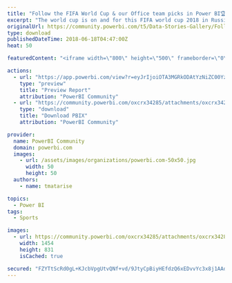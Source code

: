 ```yaml
---
title: "Follow the FIFA World Cup & our Office team picks in Power BI🏆⚽🌏"
excerpt: "The world cup is on and for this FIFA world cup 2018 in Russia !!! for fun and a bit of competition prize included I hope...we have picks for teams"
originalUrl: https://community.powerbi.com/t5/Data-Stories-Gallery/Follow-the-FIFA-World-Cup-amp-our-Office-team-picks-in-Power-BI/m-p/442023
type: download
publishedDateTime: 2018-06-18T04:47:00Z
heat: 50

featuredContent: "<iframe width=\"800\" height=\"500\" frameborder=\"0\" src=\"https://app.powerbi.com/view?r=eyJrIjoiOTA3MGRkODAtYzNiZC00YzA4LTgzODctYzM5NTQyMmFjNGVhIiwidCI6IjAwZmQyNTZjLTcyMzUtNDhlNC04MTBjLTJiMzQ0NTY4NjBhYiIsImMiOjh9\"></iframe>"

actions:
  - url: "https://app.powerbi.com/view?r=eyJrIjoiOTA3MGRkODAtYzNiZC00YzA4LTgzODctYzM5NTQyMmFjNGVhIiwidCI6IjAwZmQyNTZjLTcyMzUtNDhlNC04MTBjLTJiMzQ0NTY4NjBhYiIsImMiOjh9"
    type: "preview"
    title: "Preview Report"
    attribution: "PowerBI Community"
  - url: "https://community.powerbi.com/oxcrx34285/attachments/oxcrx34285/DataStoriesGallery/2012/2/FIFA%20World%20Cup%202018%20_Teambase.pbix"
    type: "download"
    title: "Download PBIX"
    attribution: "PowerBI Community"

provider:
  name: PowerBI Community
  domain: powerbi.com
  images:
    - url: /assets/images/organizations/powerbi.com-50x50.jpg
      width: 50
      height: 50
  authors:
    - name: tmatarise

topics:
  - Power BI
tags:
  - Sports

images:
  - url: https://community.powerbi.com/oxcrx34285/attachments/oxcrx34285/DataStoriesGallery/2012/1/Knockouts.PNG
    width: 1454
    height: 831
    isCached: true

secured: "FZYTtScRd0gL+KJcbVpgUtvQNf+vd/9JtyCpBiyHEfdzQ6xEDvvYc3x8j1AAdVB+i3wAIwZ+/tC0MKmtzVi1/fOodke693dK1NQsr2fUHAIOA+Tn0sfLCMsqvKk4IGVGl2X6AsuNI3P/U/qmQjFEw0jdhf+fVE8RZcZr6MsVFR9QwCFhYQoLI0MXLKlqGh4jMtM+mz3LefZE6/vicoA5YRkRjNDBj9fwJUOE7G8M37Jj5RPrGNvHd0vCPPUi/TEZbW5BsHEkPqyQiE+qRmf6J0gEAzxlK3S2B42jUEOW86OC+5WZ+f1ocM118fXGhljrTJDNogZYLnlbzxh03BOUh1PWIYMpgiri6MlFFCbgy8UqpNLaWXrX4+u7GR50/52dNQbGOj1YSWGw1Qb4kFswc67S+ITdOM+qjTbBxa+NcKQ=;sFmS5QDGu4E/eqYaqTq+KA=="
---
```


